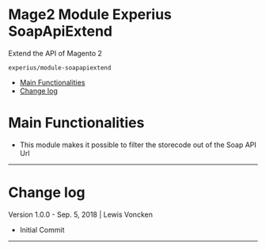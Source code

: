Mage2 Module Experius SoapApiExtend
====================

Extend the API of Magento 2

   ``experius/module-soapapiextend``
   
 - [Main Functionalities](#markdown-header-main-functionalities)
 - [Change log](#markdown-header-change-log)

# Main Functionalities

 - This module makes it possible to filter the storecode out of the Soap API Url

 
 ---

# Change log

Version 1.0.0 - Sep. 5, 2018 | Lewis Voncken

 * Initial Commit

---

